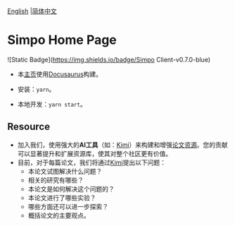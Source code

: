 

[English](https://github.com/Jakkwj/simpo-home) |[简体中文](https://github.com/Jakkwj/simpo-home/blob/master/README-zh.md)

# Simpo Home Page

![Static Badge](https://img.shields.io/badge/Simpo Client-v0.7.0-blue)

- 本[主页](https://www.simpowater.org/)使用[Docusaurus](https://docusaurus.io/)构建。

- 安装：`yarn`。
- 本地开发：`yarn start`。

## Resource

- 加入我们，使用强大的**AI工具**（如：[Kimi](https://kimi.moonshot.cn/)）来构建和增强[论文资源](https://www.simpowater.org/resource)。您的贡献可以显著提升和扩展资源库，使其对整个社区更有价值。
- 目前，对于每篇论文，我们将通过[Kimi](https://kimi.moonshot.cn/)提出以下问题：
  - 本论文试图解决什么问题？
  - 相关的研究有哪些？
  - 本论文是如何解决这个问题的？
  - 本论文进行了哪些实验？
  - 哪些方面还可以进一步探索？
  - 概括论文的主要观点。

